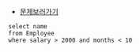 * [문제보러가기](https://www.hackerrank.com/challenges/salary-of-employees/problem?h_r=next-challenge&h_v=zen)
```
select name
from Employee
where salary > 2000 and months < 10
```
